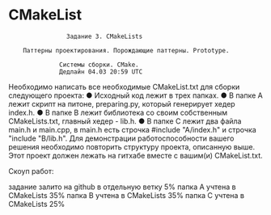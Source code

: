 # CMakeList
                    Задание 3. CMakeLists

        Паттерны проектирования. Порождающие паттерны. Prototype.

                  Системы сборки. CMake.
                  Дедлайн 04.03 20:59 UTC

Необходимо написать все необходимые CMakeList.txt для сборки следующего проекта:
● Исходный код лежит в трех папках.
● В папке А лежит скрипт на питоне, preparing.py, который генерирует хедер
index.h.
● В папке B лежит библиотека со своим собственным CMakeLists.txt, главный
хедер - lib.h.
● В папке С лежит два файла main.h и main.cpp, в main.h есть строчка #include
"A/index.h" и строчка "include "B/lib.h".
Для демонстрации работоспособности вашего решения необходимо повторить
структуру проекта, описанную выше. Этот проект должен лежать на гитхабе вместе с
вашим(и) CMakeList.txt.

Скоуп работ:

задание залито на github в отдельную ветку 5%
папка А учтена в CMakeLists 35%
папка B учтена в CMakeLists 35%
папка C учтена в CMakeLists 25%
